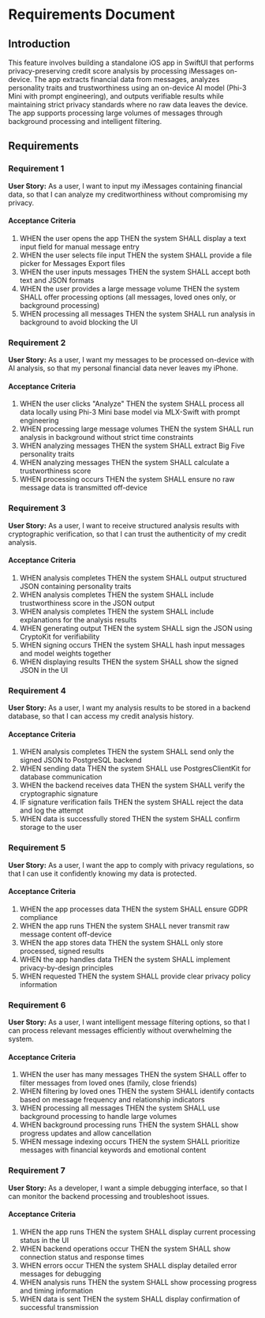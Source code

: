 # Requirements Document

## Introduction

This feature involves building a standalone iOS app in SwiftUI that performs privacy-preserving credit score analysis by processing iMessages on-device. The app extracts financial data from messages, analyzes personality traits and trustworthiness using an on-device AI model (Phi-3 Mini with prompt engineering), and outputs verifiable results while maintaining strict privacy standards where no raw data leaves the device. The app supports processing large volumes of messages through background processing and intelligent filtering.

## Requirements

### Requirement 1

**User Story:** As a user, I want to input my iMessages containing financial data, so that I can analyze my creditworthiness without compromising my privacy.

#### Acceptance Criteria

1. WHEN the user opens the app THEN the system SHALL display a text input field for manual message entry
2. WHEN the user selects file input THEN the system SHALL provide a file picker for Messages Export files
3. WHEN the user inputs messages THEN the system SHALL accept both text and JSON formats
4. WHEN the user provides a large message volume THEN the system SHALL offer processing options (all messages, loved ones only, or background processing)
5. WHEN processing all messages THEN the system SHALL run analysis in background to avoid blocking the UI

### Requirement 2

**User Story:** As a user, I want my messages to be processed on-device with AI analysis, so that my personal financial data never leaves my iPhone.

#### Acceptance Criteria

1. WHEN the user clicks "Analyze" THEN the system SHALL process all data locally using Phi-3 Mini base model via MLX-Swift with prompt engineering
2. WHEN processing large message volumes THEN the system SHALL run analysis in background without strict time constraints
3. WHEN analyzing messages THEN the system SHALL extract Big Five personality traits
4. WHEN analyzing messages THEN the system SHALL calculate a trustworthiness score
5. WHEN processing occurs THEN the system SHALL ensure no raw message data is transmitted off-device

### Requirement 3

**User Story:** As a user, I want to receive structured analysis results with cryptographic verification, so that I can trust the authenticity of my credit analysis.

#### Acceptance Criteria

1. WHEN analysis completes THEN the system SHALL output structured JSON containing personality traits
2. WHEN analysis completes THEN the system SHALL include trustworthiness score in the JSON output
3. WHEN analysis completes THEN the system SHALL include explanations for the analysis results
4. WHEN generating output THEN the system SHALL sign the JSON using CryptoKit for verifiability
5. WHEN signing occurs THEN the system SHALL hash input messages and model weights together
6. WHEN displaying results THEN the system SHALL show the signed JSON in the UI

### Requirement 4

**User Story:** As a user, I want my analysis results to be stored in a backend database, so that I can access my credit analysis history.

#### Acceptance Criteria

1. WHEN analysis completes THEN the system SHALL send only the signed JSON to PostgreSQL backend
2. WHEN sending data THEN the system SHALL use PostgresClientKit for database communication
3. WHEN the backend receives data THEN the system SHALL verify the cryptographic signature
4. IF signature verification fails THEN the system SHALL reject the data and log the attempt
5. WHEN data is successfully stored THEN the system SHALL confirm storage to the user

### Requirement 5

**User Story:** As a user, I want the app to comply with privacy regulations, so that I can use it confidently knowing my data is protected.

#### Acceptance Criteria

1. WHEN the app processes data THEN the system SHALL ensure GDPR compliance
2. WHEN the app runs THEN the system SHALL never transmit raw message content off-device
3. WHEN the app stores data THEN the system SHALL only store processed, signed results
4. WHEN the app handles data THEN the system SHALL implement privacy-by-design principles
5. WHEN requested THEN the system SHALL provide clear privacy policy information

### Requirement 6

**User Story:** As a user, I want intelligent message filtering options, so that I can process relevant messages efficiently without overwhelming the system.

#### Acceptance Criteria

1. WHEN the user has many messages THEN the system SHALL offer to filter messages from loved ones (family, close friends)
2. WHEN filtering by loved ones THEN the system SHALL identify contacts based on message frequency and relationship indicators
3. WHEN processing all messages THEN the system SHALL use background processing to handle large volumes
4. WHEN background processing runs THEN the system SHALL show progress updates and allow cancellation
5. WHEN message indexing occurs THEN the system SHALL prioritize messages with financial keywords and emotional content

### Requirement 7

**User Story:** As a developer, I want a simple debugging interface, so that I can monitor the backend processing and troubleshoot issues.

#### Acceptance Criteria

1. WHEN the app runs THEN the system SHALL display current processing status in the UI
2. WHEN backend operations occur THEN the system SHALL show connection status and response times
3. WHEN errors occur THEN the system SHALL display detailed error messages for debugging
4. WHEN analysis runs THEN the system SHALL show processing progress and timing information
5. WHEN data is sent THEN the system SHALL display confirmation of successful transmission
